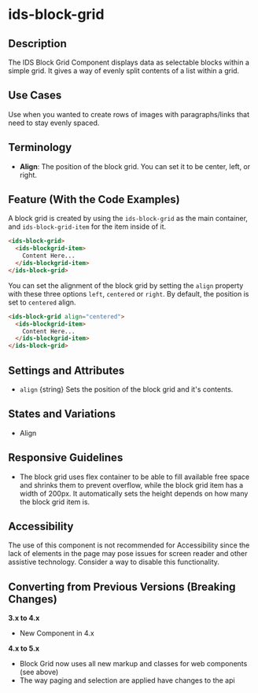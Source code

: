 # ids-block-grid

## Description

The IDS Block Grid Component displays data as selectable blocks within a simple grid. It gives a way of evenly split contents of a list within a grid.

## Use Cases

Use when you wanted to create rows of images with paragraphs/links that need to stay evenly spaced.

## Terminology

- **Align**: The position of the block grid. You can set it to be center, left, or right.

## Feature (With the Code Examples)

A block grid is created by using the `ids-block-grid` as the main container, and `ids-block-grid-item` for the item inside of it.

```html
<ids-block-grid>
  <ids-blockgrid-item>
    Content Here...
  </ids-blockgrid-item>
</ids-block-grid>
```

You can set the alignment of the block grid by setting the `align` property with these three options `left`, `centered` or `right`. By default, the position is set to `centered` align.

```html
<ids-block-grid align="centered">
  <ids-blockgrid-item>
    Content Here...
  </ids-blockgrid-item>
</ids-block-grid>
```

## Settings and Attributes

- `align` {string} Sets the position of the block grid and it's contents.

## States and Variations

- Align

## Responsive Guidelines

- The block grid uses flex container to be able to fill available free space and shrinks them to prevent overflow, while the block grid item has a width of 200px. It automatically sets the height depends on how many the block grid item is.

## Accessibility

The use of this component is not recommended for Accessibility since the lack of elements in the page may pose issues for screen reader and other assistive technology. Consider a way to disable this functionality.

## Converting from Previous Versions (Breaking Changes)

**3.x to 4.x**
- New Component in 4.x

**4.x to 5.x**
- Block Grid now uses all new markup and classes for web components (see above)
- The way paging and selection are applied have changes to the api
